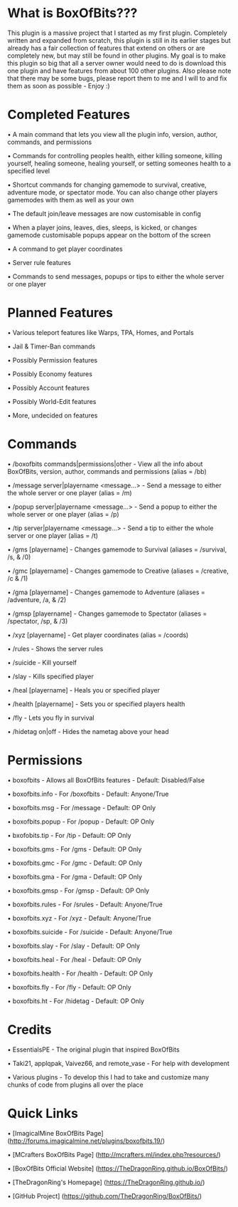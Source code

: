 What is BoxOfBits???
=====================
This plugin is a massive project that I started as my first plugin. Completely written and expanded from scratch, this plugin is still in its earlier stages but already has a fair collection of features that extend on others or are completely new, but may still be found in other plugins. My goal is to make this plugin so big that all a server owner would need to do is download this one plugin and have features from about 100 other plugins. Also please note that there may be some bugs, please report them to me and I will to and fix them as soon as possible - Enjoy :)

Completed Features
===================
   • A main command that lets you view all the plugin info, version, author, commands, and permissions
   
   • Commands for controlling peoples health, either killing someone, killing yourself, healing someone, healing yourself, or setting someones health to a specified level
   
   • Shortcut commands for changing gamemode to survival, creative, adventure mode, or spectator mode. You can also change other players gamemodes with them as well as your own
   
   • The default join/leave messages are now customisable in config
   
   • When a player joins, leaves, dies, sleeps, is kicked, or changes gamemode customisable popups appear on the bottom of the screen
   
   • A command to get player coordinates
   
   • Server rule features
   
   • Commands to send messages, popups or tips to either the whole server or one player

Planned Features
=================
   • Various teleport features like Warps, TPA, Homes, and Portals
   
   • Jail & Timer-Ban commands
   
   • Possibly Permission features
   
   • Possibly Economy features
   
   • Possibly Account features
   
   • Possibly World-Edit features
   
   • More, undecided on features

Commands
=========
   • /boxofbits commands|permissions|other - View all the info about BoxOfBits, version, author, commands and permissions (alias = /bb)
   
   • /message server|playername <message...> - Send a message to either the whole server or one player (alias = /m)
   
   • /popup server|playername <message...> - Send a popup to either the whole server or one player (alias = /p)
   
   • /tip server|playername <message...> - Send a tip to either the whole server or one player (alias = /t)
   
   • /gms [playername] - Changes gamemode to Survival (aliases = /survival, /s, & /0)
   
   • /gmc [playername] - Changes gamemode to Creative (aliases = /creative, /c & /1)
   
   • /gma [playername] - Changes gamemode to Adventure (aliases = /adventure, /a, & /2)
   
   • /gmsp [playername] - Changes gamemode to Spectator (aliases = /spectator, /sp, & /3)
   
   • /xyz [playername] - Get player coordinates (alias = /coords)
   
   • /rules - Shows the server rules
   
   • /suicide - Kill yourself
   
   • /slay <playername> - Kills specified player
   
   • /heal [playername] - Heals you or specified player
   
   • /health [playername] - Sets you or specified players health
   
   • /fly - Lets you fly in survival
   
   • /hidetag on|off - Hides the nametag above your head

Permissions
============
   • boxofbits - Allows all BoxOfBits features - Default: Disabled/False
   
   • boxofbits.info - For /boxofbits - Default: Anyone/True
   
   • boxofbits.msg - For /message - Default: OP Only
   
   • boxofbits.popup - For /popup - Default: OP Only
   
   • bxofobits.tip - For /tip - Default: OP Only
   
   • boxofbits.gms - For /gms - Default: OP Only
   
   • boxofbits.gmc - For /gmc - Default: OP Only
   
   • boxofbits.gma - For /gma - Default: OP Only
   
   • boxofbits.gmsp - For /gmsp - Default: OP Only
   
   • boxofbits.rules - For /srules - Default: Anyone/True
   
   • boxofbits.xyz - For /xyz - Default: Anyone/True
   
   • boxofbits.suicide - For /suicide - Default: Anyone/True
   
   • boxofbits.slay - For /slay - Default: OP Only
   
   • boxofbits.heal - For /heal - Default: OP Only
   
   • boxofbits.health - For /health - Default: OP Only
   
   • boxofbits.fly - For /fly - Default: OP Only
   
   • boxofbits.ht - For /hidetag - Default: OP Only

Credits
========
   • EssentialsPE - The original plugin that inspired BoxOfBits
   
   • Taki21, applqpak, Vaivez66, and remote_vase - For help with development
   
   • Various plugins - To develop this I had to take and customize many chunks of code from plugins all over the place
   
Quick Links
============
   • [ImagicalMine BoxOfBits Page] (http://forums.imagicalmine.net/plugins/boxofbits.19/)
   
   • [MCrafters BoxOfBits Page] (http://mcrafters.ml/index.php?resources/)

   • [BoxOfBits Official Website] (https://TheDragonRing.github.io/BoxOfBits/)

   • [TheDragonRing's Homepage] (https://TheDragonRing.github.io/)

   • [GitHub Project] (https://github.com/TheDragonRing/BoxOfBits/)
